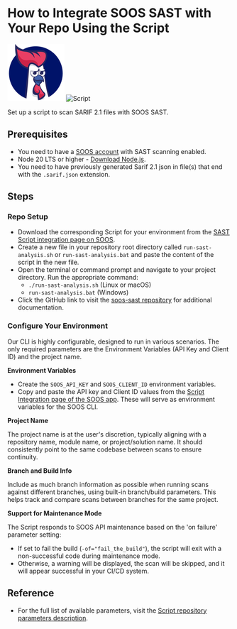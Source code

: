 # How to Integrate SOOS SAST with Your Repo Using the Script

<div>
<img src="../assets/img/SOOS-Icon.png" alt="SOOS" width="128" height="128">
<img src="../assets/img/shell.png" alt="Script" width="128" height="128">
</div>

Set up a script to scan SARIF 2.1 files with SOOS SAST.

## Prerequisites
- You need to have a [SOOS account](https://app.soos.io/register) with SAST scanning enabled.
- Node 20 LTS or higher - [Download Node.js](https://nodejs.org/en/download).
- You need to have previously generated Sarif 2.1 json in file(s) that end with the `.sarif.json` extension.

## Steps

### **Repo Setup**
* Download the corresponding Script for your environment from the [SAST Script integration page on SOOS](https://app.soos.io/integrate/sast?id=script).
* Create a new file in your repository root directory called `run-sast-analysis.sh` or `run-sast-analysis.bat` and paste the content of the script in the new file.
* Open the terminal or command prompt and navigate to your project directory. Run the appropriate command:
    * `./run-sast-analysis.sh` (Linux or macOS)
    * `run-sast-analysis.bat` (Windows)
* Click the GitHub link to visit the [soos-sast repository](https://github.com/soos-io/soos-sast) for additional documentation.

### **Configure Your Environment**
Our CLI is highly configurable, designed to run in various scenarios. The only required parameters are the Environment Variables (API Key and Client ID) and the project name.

**Environment Variables**

* Create the `SOOS_API_KEY` and `SOOS_CLIENT_ID` environment variables.
* Copy and paste the API key and Client ID values from the [Script Integration page of the SOOS app](https://app.soos.io/integrate/sast?id=script). These will serve as environment variables for the SOOS CLI.

**Project Name**

The project name is at the user's discretion, typically aligning with a repository name, module name, or project/solution name. It should consistently point to the same codebase between scans to ensure continuity.

**Branch and Build Info**

Include as much branch information as possible when running scans against different branches, using built-in branch/build parameters. This helps track and compare scans between branches for the same project.

**Support for Maintenance Mode**

The Script responds to SOOS API maintenance based on the 'on failure' parameter setting:
* If set to fail the build (`-of="fail_the_build"`), the script will exit with a non-successful code during maintenance mode.
* Otherwise, a warning will be displayed, the scan will be skipped, and it will appear successful in your CI/CD system.

## Reference
* For the full list of available parameters, visit the [Script repository parameters description](https://github.com/soos-io/soos-sast?tab=readme-ov-file#parameters).